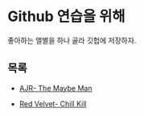 # Github 연습을 위해

좋아하는 앨별을 하나 골라 깃헙에 저장하자.


## 목록

- [AJR- The Maybe Man](the-maybe-man/README.md)

- [Red Velvet- Chill Kill](the-matbe-man/READMe.md)

